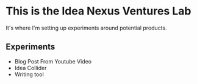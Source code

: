 # This is the Idea Nexus Ventures Lab

It's where I'm setting up experiments around potential products. 

## Experiments

* Blog Post From Youtube Video
* Idea Collider
* Writing tool